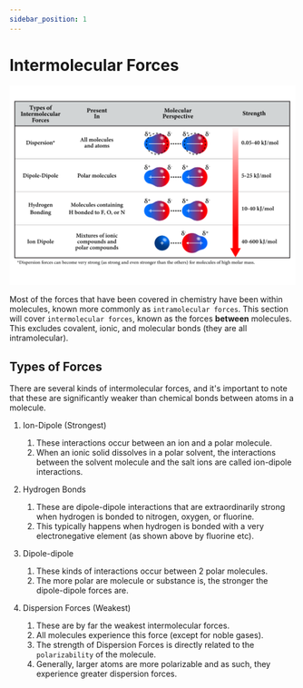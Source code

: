 ```yaml
---
sidebar_position: 1
---
```


# Intermolecular Forces

![Intermolecular Forces Diagram](/img/intermolecular-forces.png)

Most of the forces that have been covered in chemistry have been within molecules, known more commonly as `intramolecular forces`. This section will cover `intermolecular forces`, known as the forces **between** molecules. This excludes covalent, ionic, and molecular bonds (they are all intramolecular).

## Types of Forces

There are several kinds of intermolecular forces, and it's important to note that these are significantly weaker than chemical bonds between atoms in a molecule.

1. Ion-Dipole (Strongest)
    1. These interactions occur between an ion and a polar molecule.
    1. When an ionic solid dissolves in a polar solvent, the interactions between the solvent molecule and the salt ions are called ion-dipole interactions.
    
1. Hydrogen Bonds
    1. These are dipole-dipole interactions that are extraordinarily strong when hydrogen is bonded to nitrogen, oxygen, or fluorine.
    1. This typically happens when hydrogen is bonded with a very electronegative element (as shown above by fluorine etc).

1. Dipole-dipole
    1. These kinds of interactions occur between 2 polar molecules.
    1. The more polar are molecule or substance is, the stronger the dipole-dipole forces are.

1. Dispersion Forces (Weakest)
    1. These are by far the weakest intermolecular forces.
    1. All molecules experience this force (except for noble gases).
    1. The strength of Dispersion Forces is directly related to the `polarizability` of the molecule.
    1. Generally, larger atoms are more polarizable and as such, they experience greater dispersion forces.